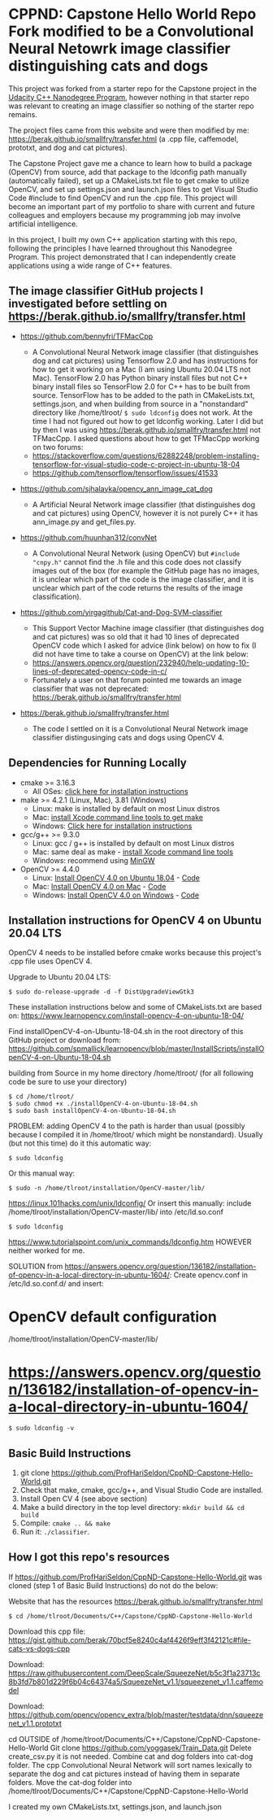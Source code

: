 # CPPND: Capstone Hello World Repo Fork modified to be a Convolutional Neural Netowrk image classifier distinguishing cats and dogs

This project was forked from a starter repo for the Capstone project in the [Udacity C++ Nanodegree Program](https://www.udacity.com/course/c-plus-plus-nanodegree--nd213), however nothing in that starter repo was relevant to creating an image classifier so nothing of the starter repo remains.

The project files came from this website and were then modified by me: https://berak.github.io/smallfry/transfer.html (a .cpp file, caffemodel, prototxt, and dog and cat pictures).

The Capstone Project gave me a chance to learn how to build a package (OpenCV) from source, add that package to the ldconfig path manually (automatically failed), set up a CMakeLists.txt file to get cmake to utilize OpenCV, and set up settings.json and launch.json files to get Visual Studio Code #include to find OpenCV and run the .cpp file. This project will become an important part of my portfolio to share with current and future colleagues and employers because my programming job may involve artificial intelligence.

In this project, I built my own C++ application starting with this repo, following the principles I have learned throughout this Nanodegree Program. This project demonstrated that I can independently create applications using a wide range of C++ features.

## The image classifier GitHub projects I investigated before settling on https://berak.github.io/smallfry/transfer.html

* https://github.com/bennyfri/TFMacCpp
  * A Convolutional Neural Network image classifier (that distinguishes dog and cat pictures) using Tensorflow 2.0 and has instructions for how to get it working on a Mac (I am using Ubuntu 20.04 LTS not Mac).  TensorFlow 2.0 has Python binary install files but not C++ binary install files so TensorFlow 2.0 for C++ has to be built from source.  TensorFlow has to be added to the path in CMakeLists.txt, settings.json, and when building from source in a "nonstandard" directory like /home/tlroot/ ```$ sudo ldconfig``` does not work.  At the time I had not figured out how to get ldconfig working.  Later I did but by then I was using https://berak.github.io/smallfry/transfer.html not TFMacCpp.  I asked questions about how to get TFMacCpp working on two forums:
  * https://stackoverflow.com/questions/62882248/problem-installing-tensorflow-for-visual-studio-code-c-project-in-ubuntu-18-04
  * https://github.com/tensorflow/tensorflow/issues/41533

* https://github.com/sjhalayka/opencv_ann_image_cat_dog
  * A Artificial Neural Network image classifier (that distinguishes dog and cat pictures) using OpenCV, however it is not purely C++ it has ann_image.py and get_files.py.

* https://github.com/huunhan312/convNet
  * A Convolutional Neural Network (using OpenCV) but ```#include "cnpy.h"``` cannot find the .h file and this code does not classify images out of the box (for example the GitHub page has no images, it is unclear which part of the code is the image classifier, and it is unclear which part of the code returns the results of the image classification).

* https://github.com/yirgagithub/Cat-and-Dog-SVM-classifier
  * This Support Vector Machine image classifier (that distinguishes dog and cat pictures) was so old that it had 10 lines of deprecated OpenCV code which I asked for advice (link below) on how to fix (I did not have time to take a course on OpenCV) at the link below:
  * https://answers.opencv.org/question/232940/help-updating-10-lines-of-deprecated-opencv-code-in-c/
  * Fortunately a user on that forum pointed me towards an image classifier that was not deprecated: https://berak.github.io/smallfry/transfer.html

* https://berak.github.io/smallfry/transfer.html
  * The code I settled on it is a Convolutional Neural Network image classifier distingusinging cats and dogs using OpenCV 4.

## Dependencies for Running Locally
* cmake >= 3.16.3
  * All OSes: [click here for installation instructions](https://cmake.org/install/)
* make >= 4.2.1 (Linux, Mac), 3.81 (Windows)
  * Linux: make is installed by default on most Linux distros
  * Mac: [install Xcode command line tools to get make](https://developer.apple.com/xcode/features/)
  * Windows: [Click here for installation instructions](http://gnuwin32.sourceforge.net/packages/make.htm)
* gcc/g++ >= 9.3.0
  * Linux: gcc / g++ is installed by default on most Linux distros
  * Mac: same deal as make - [install Xcode command line tools](https://developer.apple.com/xcode/features/)
  * Windows: recommend using [MinGW](http://www.mingw.org/)
* OpenCV >= 4.4.0
  * Linux: [Install OpenCV 4.0 on Ubuntu 18.04](https://www.learnopencv.com/install-opencv-4-on-ubuntu-18-04/) - [Code](https://github.com/spmallick/learnopencv/blob/master/InstallScripts/installOpenCV-4-on-Ubuntu-18-04.sh)
  * Mac: [Install OpenCV 4.0 on Mac](https://www.learnopencv.com/install-opencv-4-on-macos/) - [Code](https://github.com/spmallick/learnopencv/blob/master/InstallScripts/installOpenCV-4-macos.sh)
  * Windows: [Install OpenCV 4.0 on Windows](https://www.learnopencv.com/install-opencv-4-on-windows/) - [Code](https://github.com/spmallick/learnopencv/tree/master/InstallScripts/Windows-4)

## Installation instructions for OpenCV 4 on Ubuntu 20.04 LTS

OpenCV 4 needs to be installed before cmake works because this project's .cpp file uses OpenCV 4.

Upgrade to Ubuntu 20.04 LTS:
```
$ sudo do-release-upgrade -d -f DistUpgradeViewGtk3
```

These installation instructions below and some of CMakeLists.txt are based on: https://www.learnopencv.com/install-opencv-4-on-ubuntu-18-04/

Find installOpenCV-4-on-Ubuntu-18-04.sh in the root directory of this GitHub project or download from: https://github.com/spmallick/learnopencv/blob/master/InstallScripts/installOpenCV-4-on-Ubuntu-18-04.sh

building from Source in my home directory /home/tlroot/ (for all following code be sure to use your directory)
```
$ cd /home/tlroot/
$ sudo chmod +x ./installOpenCV-4-on-Ubuntu-18-04.sh
$ sudo bash installOpenCV-4-on-Ubuntu-18-04.sh
```

PROBLEM: adding OpenCV 4 to the path is harder than usual (possibly because I compiled it in /home/tlroot/ which might be nonstandard).
Usually (but not this time) do it this automatic way:
```
$ sudo ldconfig
```
Or this manual way:
```
$ sudo -n /home/tlroot/installation/OpenCV-master/lib/
```
https://linux.101hacks.com/unix/ldconfig/
Or insert this manually:
include /home/tlroot/installation/OpenCV-master/lib/
into /etc/ld.so.conf
```
$ sudo ldconfig
```
https://www.tutorialspoint.com/unix_commands/ldconfig.htm
HOWEVER neither worked for me.

SOLUTION from https://answers.opencv.org/question/136182/installation-of-opencv-in-a-local-directory-in-ubuntu-1604/:
Create opencv.conf in /etc/ld.so.conf.d/ and insert:
 # OpenCV default configuration
/home/tlroot/installation/OpenCV-master/lib/
 # https://answers.opencv.org/question/136182/installation-of-opencv-in-a-local-directory-in-ubuntu-1604/
```
$ sudo ldconfig -v
```

## Basic Build Instructions

1. git clone https://github.com/ProfHariSeldon/CppND-Capstone-Hello-World.git
2. Check that make, cmake, gcc/g++, and Visual Studio Code are installed.
3. Install Open CV 4 (see above section)
4. Make a build directory in the top level directory: `mkdir build && cd build`
5. Compile: `cmake .. && make`
6. Run it: `./classifier`.

## How I got this repo's resources

If https://github.com/ProfHariSeldon/CppND-Capstone-Hello-World.git was cloned (step 1 of Basic Build Instructions) do not do the below:

Website that has the resources
https://berak.github.io/smallfry/transfer.html

```
$ cd /home/tlroot/Documents/C++/Capstone/CppND-Capstone-Hello-World
```
Download this cpp file: https://gist.github.com/berak/70bcf5e8240c4af4426f9eff3f42121c#file-cats-vs-dogs-cpp

Download: https://raw.githubusercontent.com/DeepScale/SqueezeNet/b5c3f1a23713c8b3fd7b801d229f6b04c64374a5/SqueezeNet_v1.1/squeezenet_v1.1.caffemodel

Download: https://github.com/opencv/opencv_extra/blob/master/testdata/dnn/squeezenet_v1.1.prototxt

cd OUTSIDE of /home/tlroot/Documents/C++/Capstone/CppND-Capstone-Hello-World
Git clone https://github.com/yoggasek/Train_Data.git
Delete create_csv.py it is not needed.
Combine cat and dog folders into cat-dog folder.  The cpp Convolutional Neural Network will sort names lexically to separate the dog and cat pictures instead of having them in separate folders.
Move the cat-dog folder into /home/tlroot/Documents/C++/Capstone/CppND-Capstone-Hello-World

I created my own CMakeLists.txt, settings.json, and launch.json
